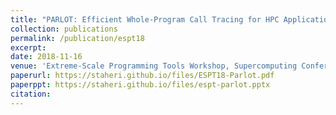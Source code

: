 ```yaml
---
title: "PARLOT: Efficient Whole-Program Call Tracing for HPC Applications"
collection: publications
permalink: /publication/espt18
excerpt:
date: 2018-11-16
venue: 'Extreme-Scale Programming Tools Workshop, Supercomputing Conference, Dallas, Texas, November 2018'
paperurl: https://staheri.github.io/files/ESPT18-Parlot.pdf
paperppt: https://staheri.github.io/files/espt-parlot.pptx
citation:
---
```

